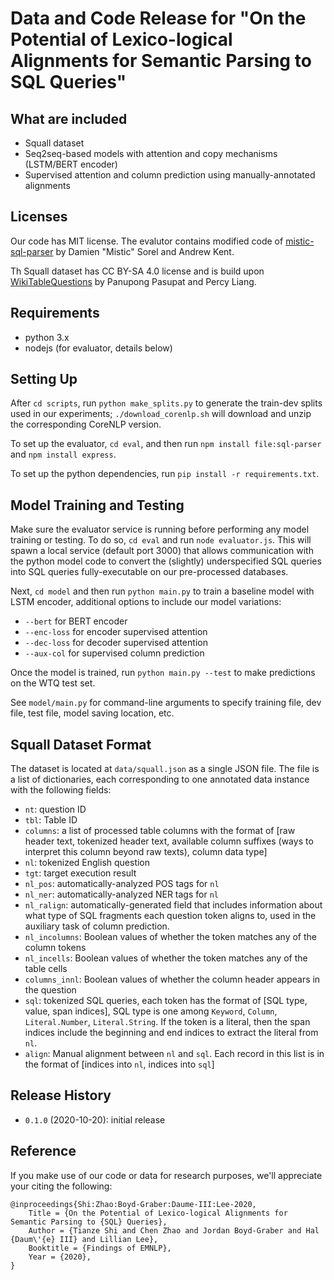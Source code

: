# Data and Code Release for "On the Potential of Lexico-logical Alignments for Semantic Parsing to SQL Queries"

## What are included

- Squall dataset
- Seq2seq-based models with attention and copy mechanisms (LSTM/BERT encoder)
- Supervised attention and column prediction using manually-annotated alignments

## Licenses

Our code has MIT license. The evalutor contains modified code of [mistic-sql-parser](https://github.com/mistic100/sql-parser) by Damien "Mistic" Sorel and Andrew Kent.

Th Squall dataset has CC BY-SA 4.0 license and is build upon [WikiTableQuestions](https://github.com/ppasupat/WikiTableQuestions) by Panupong Pasupat and Percy Liang.

## Requirements

- python 3.x
- nodejs (for evaluator, details below)

## Setting Up

After `cd scripts`, run `python make_splits.py` to generate the train-dev splits used in our experiments; `./download_corenlp.sh` will download and unzip the corresponding CoreNLP version.

To set up the evaluator, `cd eval`, and then run `npm install file:sql-parser` and `npm install express`.

To set up the python dependencies, run `pip install -r requirements.txt`.

## Model Training and Testing

Make sure the evaluator service is running before performing any model training or testing. To do so, `cd eval` and run `node evaluator.js`. This will spawn a local service (default port 3000) that allows communication with the python model code to convert the (slightly) underspecified SQL queries into SQL queries fully-executable on our pre-processed databases.

Next, `cd model` and then run `python main.py` to train a baseline model with LSTM encoder, additional options to include our model variations:
- `--bert` for BERT encoder
- `--enc-loss` for encoder supervised attention
- `--dec-loss` for decoder supervised attention
- `--aux-col` for supervised column prediction

Once the model is trained, run `python main.py --test` to make predictions on the WTQ test set.

See `model/main.py` for command-line arguments to specify training file, dev file, test file, model saving location, etc.

## Squall Dataset Format

The dataset is located at `data/squall.json` as a single JSON file. The file is a list of dictionaries, each corresponding to one annotated data instance with the following fields:
- `nt`: question ID
- `tbl`: Table ID
- `columns`: a list of processed table columns with the format of \[raw header text, tokenized header text, available column suffixes (ways to interpret this column beyond raw texts), column data type\]
- `nl`: tokenized English question
- `tgt`: target execution result
- `nl_pos`: automatically-analyzed POS tags for `nl`
- `nl_ner`: automatically-analyzed NER tags for `nl`
- `nl_ralign`: automatically-generated field that includes information about what type of SQL fragments each question token aligns to, used in the auxiliary task of column prediction.
- `nl_incolumns`: Boolean values of whether the token matches any of the column tokens
- `nl_incells`: Boolean values of whether the token matches any of the table cells
- `columns_innl`: Boolean values of whether the column header appears in the question
- `sql`: tokenized SQL queries, each token has the format of \[SQL type, value, span indices\], SQL type is one among `Keyword`, `Column`, `Literal.Number`, `Literal.String`. If the token is a literal, then the span indices include the beginning and end indices to extract the literal from `nl`.
- `align`: Manual alignment between `nl` and `sql`. Each record in this list is in the format of \[indices into `nl`, indices into `sql`\]

## Release History

- `0.1.0` (2020-10-20): initial release

## Reference

If you make use of our code or data for research purposes, we'll appreciate your citing the following:

```
@inproceedings{Shi:Zhao:Boyd-Graber:Daume-III:Lee-2020,
	Title = {On the Potential of Lexico-logical Alignments for Semantic Parsing to {SQL} Queries},
	Author = {Tianze Shi and Chen Zhao and Jordan Boyd-Graber and Hal {Daum\'{e} III} and Lillian Lee},
	Booktitle = {Findings of EMNLP},
	Year = {2020},
}
```
